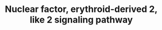 ---
annotations:
- type: Pathway Ontology
  value: '"nuclear factor'
authors:
- Richard10
- MaintBot
- Ddigles
- Egonw
- Mkutmon
description: ''
last-edited: 2020-05-28
organisms:
- Rattus norvegicus
redirect_from:
- /index.php/Pathway:WP2376
- /instance/WP2376
schema-jsonld:
- '@context': https://schema.org/
  '@id': https://wikipathways.github.io/pathways/WP2376.html
  '@type': Dataset
  creator:
    '@type': Organization
    name: WikiPathways
  description: ''
  keywords:
  - ''
  - Eif2ak3
  - Psmc6
  - UV RADIATION
  - Slc1a4
  - Psmc4
  - Dnajc5
  - Mapk14
  - Pik3c2g
  - Mgst3
  - Aox1
  - Gsk3b
  - Txn1
  - Slc35a2
  - Pgd
  - Taldo1
  - Rras
  - Psmc1
  - Pik3c2b
  - Ugdh
  - Ldhb
  - Fmo1
  - Abcc1
  - Gstk1
  - Gstt2
  - Ephx1
  - Mapk3
  - Pik3c3
  - Vcp
  - Sqstm1
  - Mras
  - Aldoa
  - Dhcr7
  - Cbr1
  - Prkd3
  - Pik3r3
  - HEAVY METALS
  - Jun
  - Abcc3
  - Gsta3
  - Pik3r1
  - Smarca4
  - Hsp90ab1
  - Actg2
  - Aldh3a1
  - Crebbp
  - Cdkn1a
  - Gsta1
  - Ube2k
  - Map3k7
  - Akr7a3
  - Psmc3
  - Hras
  - Mdm2
  - Me1
  - ROS
  - Fosl1
  - Rras2
  - Akr1a1
  - Kras
  - Map2k1
  - Pmf1
  - Ftl
  - Abcc4
  - Gclc
  - Brca1
  - Map2k7
  - Hmox1
  - Gsto2
  - Usp14
  - Akr7a2
  - Mgst1
  - Ubb
  - UBIQUITIN PROTEASOME
  - Prkcq
  - Slc2a1
  - Gstp1
  - Dnajb9
  - DRUGS METABOLISM
  - Cebpa
  - Pik3ca
  - Cdc34
  - Yy1
  - Prkcd
  - Map2k2
  - Keap1
  - Psmc2
  - Gstm4
  - Slc35b1
  - Fyn
  - Atf4
  - Sod3
  - Txnrd1
  - Cul3
  - Scarb1
  - G6pd
  - Trigonelline
  - Prdx1
  - Gstm2
  - Pik3cg
  - Sod2
  - Pik3c2a
  - Map2k6
  - Psmc5
  - Akr1b10
  - Prkci
  - Gss
  - RESPIRATORY BURST
  - Pik3r5
  - Nras
  - Bach1
  - Acta2
  - Gclm
  - Cacng6
  - Acta1
  - Mapk8
  - Gsto1
  - Prkcz
  - Prkca
  - Pik3cb
  - Maff
  - Mgst2
  - Gpx2
  - Mapk1
  - Map3k1
  - Prkce
  - Pik3cd
  - Prkd1
  - Slc7a11
  - Gstt1
  - Map2k5
  - Ub2
  - Actg1
  - Prkcb
  - Nqo2
  - Bard1
  - Nqo1
  - Gstm3
  - Atm
  - Actc1
  - Pik3r4
  - Fos
  - Prkch
  - Mapk9
  - Mafg
  - Gstm5
  - Glutathione
  - Herpud1
  - 'NFE2L2 '
  - Prkcg
  - INFLAMATORY CYTOKINES
  - Gsr
  - Pik3r2
  - Tp53
  - Actb
  - Gstm1
  - Raf1
  - 'DEGRADATION BY '
  - Gsta2
  - Mafk
  - Map2k3
  - Gsta4
  - Ep300
  - Map3k5
  - Sod1
  - Rbx1
  - Dnajb4
  - Mapk7
  - Nfe2l2
  - Fth1
  - Ran
  - Xpo1
  - Pik3r6
  - Akt1
  - '***'
  license: CC0
  name: Nuclear factor, erythroid-derived 2, like 2 signaling pathway
seo: CreativeWork
title: Nuclear factor, erythroid-derived 2, like 2 signaling pathway
wpid: WP2376
---